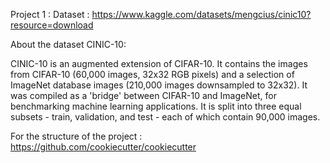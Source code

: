 Project 1 : Dataset : https://www.kaggle.com/datasets/mengcius/cinic10?resource=download

About the dataset CINIC-10: 

CINIC-10 is an augmented extension of CIFAR-10. It contains the images from CIFAR-10 (60,000 images, 32x32 RGB pixels) and a selection of ImageNet database images (210,000 images downsampled to 32x32). It was compiled as a 'bridge' between CIFAR-10 and ImageNet, for benchmarking machine learning applications. It is split into three equal subsets - train, validation, and test - each of which contain 90,000 images.



For the structure of the project : https://github.com/cookiecutter/cookiecutter


